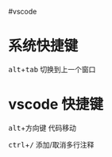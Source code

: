 #vscode 
# 系统快捷键
<kbd>alt</kbd>+<kbd>tab</kbd>   切换到上一个窗口


# vscode 快捷键
<kbd>alt</kbd>+方向键 代码移动

<kbd>ctrl</kbd>+<kbd>/</kbd>    添加/取消多行注释

<kbd></kbd>  
<kbd></kbd>  
<kbd></kbd>  
